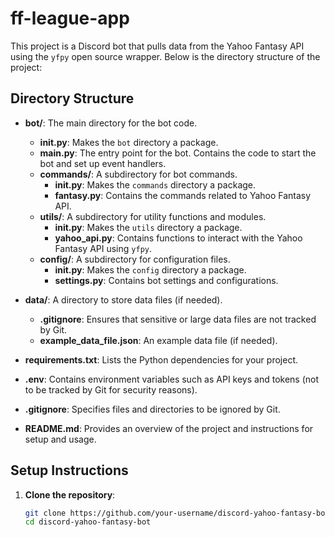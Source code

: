 # ff-league-app

This project is a Discord bot that pulls data from the Yahoo Fantasy API using the `yfpy` open source wrapper. Below is the directory structure of the project:

## Directory Structure

- **bot/**: The main directory for the bot code.
  - **__init__.py**: Makes the `bot` directory a package.
  - **main.py**: The entry point for the bot. Contains the code to start the bot and set up event handlers.
  - **commands/**: A subdirectory for bot commands.
    - **__init__.py**: Makes the `commands` directory a package.
    - **fantasy.py**: Contains the commands related to Yahoo Fantasy API.
  - **utils/**: A subdirectory for utility functions and modules.
    - **__init__.py**: Makes the `utils` directory a package.
    - **yahoo_api.py**: Contains functions to interact with the Yahoo Fantasy API using `yfpy`.
  - **config/**: A subdirectory for configuration files.
    - **__init__.py**: Makes the `config` directory a package.
    - **settings.py**: Contains bot settings and configurations.

- **data/**: A directory to store data files (if needed).
  - **.gitignore**: Ensures that sensitive or large data files are not tracked by Git.
  - **example_data_file.json**: An example data file (if needed).

- **requirements.txt**: Lists the Python dependencies for your project.
- **.env**: Contains environment variables such as API keys and tokens (not to be tracked by Git for security reasons).
- **.gitignore**: Specifies files and directories to be ignored by Git.
- **README.md**: Provides an overview of the project and instructions for setup and usage.

## Setup Instructions

1. **Clone the repository**:
   ```bash
   git clone https://github.com/your-username/discord-yahoo-fantasy-bot.git
   cd discord-yahoo-fantasy-bot
   ```
